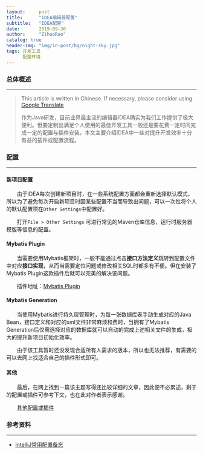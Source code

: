 ```yaml
---
layout:     post
title:      "IDEA编辑器配置"
subtitle:   "IDEA配置"
date:       2019-09-30
author:     "ZihaoRao"
catalog: true
header-img: "img/in-post/bg/night-sky.jpg"
tags: 开发工具
      配置环境
---
```






### 总体概述
---
> This article is written in Chinese. If necessary, please consider using [Google Translate](http://translate.google.com/translate?hl=en&sl=auto&tl=en&u=https://steverao.github.io/2019/09/30/IDEA-settings/)
>
> 作为Java研发，目前业界最主流的编辑器IDEA确实为我们工作提供了极大便利。但要定制出满足个人使用的最佳开发工具一般还是要花费一定时间完成一定的配置与插件安装。本文主要介绍IDEA中一些对提升开发效率十分有益的插件或配置流程。                                                                                                             



### 配置
---
#### 新项目配置

&emsp;&emsp;由于IDEA每次创建新项目时，在一些系统配置方面都会重新选择默认模式，所以为了避免每次开启新项目时因某些配置不当而导致出问题，可以一次性将个人的默认配置项在`Other Settings`中配置好。

&emsp;&emsp;打开`File > Other Settings` 可进行常见的Maven仓库信息，运行时服务器模版等信息的配置。



#### Mybatis Plugin

&emsp;&emsp;当需要使用Mybatis框架时，一般不能通过点击**接口方法定义**跳转到配置文件中对应**接口实现**，从而当需要定位问题或修改相关SQL时都多有不便。但在安装了Mybatis Plugin这款插件后就可以完美的解决该问题。

&emsp;&emsp;插件地址：[Mybatis Plugin](https://plugins.jetbrains.com/plugin/7293-mybatis-plugin/)



#### Mybatis Generation

&emsp;&emsp;当使用Mybatis进行持久层管理时，为每一张数据库表手动生成对应的Java Bean，接口定义和对应的xml文件非常麻烦和费时，当拥有了Mybatis Generation后仅需选择对应的数据库就可以自动的完成上述相关文件的生成，极大的提升新项目初始化效率。

&emsp;&emsp;由于该工具暂时还没发现合适所有人需求的版本，所以也无法推荐，有需要的可以去网上找适合自己的插件形式即可。



#### 其他

&emsp;&emsp;最后，在网上找到一篇该主题写得还比较详细的文章，因此便不必累述，剩于的配置或插件可参考下文，也在此对作者表示感谢。

&emsp;&emsp;[其他配置或插件](https://blog.mythsman.com/post/5d29f247cc343d1901c61d11/)


### 参考资料
---
- [IntelliJ常用配置备忘](https://blog.mythsman.com/post/5d29f247cc343d1901c61d11/)